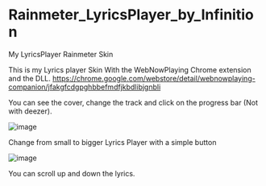 # Rainmeter_LyricsPlayer_by_Infinition
My LyricsPlayer Rainmeter Skin

This is my Lyrics player Skin With the WebNowPlaying Chrome extension and the DLL.
https://chrome.google.com/webstore/detail/webnowplaying-companion/jfakgfcdgpghbbefmdfjkbdlibjgnbli


You can see the cover, change the track and click on the progress bar (Not with deezer).

![image](https://user-images.githubusercontent.com/37984399/115043963-54088800-9ed5-11eb-8138-f1d019985485.png)

Change from small to bigger Lyrics Player with a simple button

![image](https://user-images.githubusercontent.com/37984399/115044015-61257700-9ed5-11eb-93dc-11a80f5b2685.png)

You can scroll up and down the lyrics.

